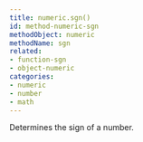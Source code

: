```yaml
---
title: numeric.sgn()
id: method-numeric-sgn
methodObject: numeric
methodName: sgn
related:
- function-sgn
- object-numeric
categories:
- numeric
- number
- math
---
```


Determines the sign of a number.